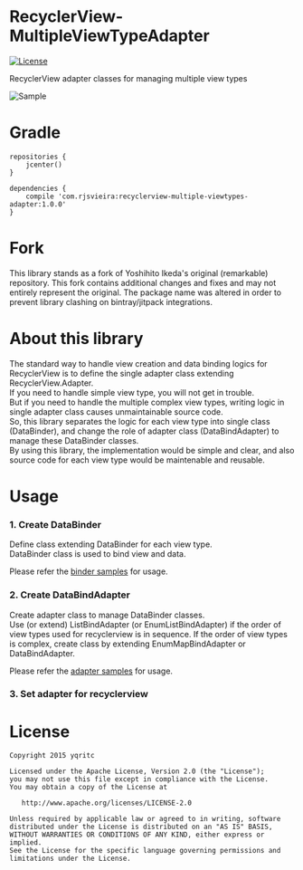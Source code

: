 # RecyclerView-MultipleViewTypeAdapter

[![License](https://img.shields.io/badge/license-Apache%202-blue.svg)](https://www.apache.org/licenses/LICENSE-2.0)

RecyclerView adapter classes for managing multiple view types

 ![Sample](/sample/sample.gif)

# Gradle
```
repositories {
    jcenter()
}

dependencies {
    compile 'com.rjsvieira:recyclerview-multiple-viewtypes-adapter:1.0.0'
}
```

# Fork

This library stands as a fork of Yoshihito Ikeda's original (remarkable) repository.
This fork contains additional changes and fixes and may not entirely represent the original.
The package name was altered in order to prevent library clashing on bintray/jitpack integrations.


# About this library

The standard way to handle view creation and data binding logics for RecyclerView is to define the single adapter class extending RecyclerView.Adapter.  
If you need to handle simple view type, you will not get in trouble.  
But if you need to handle the multiple complex view types, writing logic in single adapter class causes unmaintainable source code.  
So, this library separates the logic for each view type into single class (DataBinder), and change the role of adapter class (DataBindAdapter) to manage these DataBinder classes.  
By using this library, the implementation would be simple and clear, and also source code for each view type would be maintenable and reusable.  


# Usage

### 1. Create DataBinder
Define class extending DataBinder for each view type.  
DataBinder class is used to bind view and data.  

Please refer the [binder samples](/sample/src/main/java/com/yqritc/recyclerviewmultipleviewtypesadapter/sample/binder) for usage.

### 2. Create DataBindAdapter
Create adapter class to manage DataBinder classes.  
Use (or extend) ListBindAdapter (or EnumListBindAdapter) if the order of view types used for recyclerview is in sequence.
If the order of view types is complex, create class by extending EnumMapBindAdapter or DataBindAdapter.  

Please refer the [adapter samples](/sample/src/main/java/com/yqritc/recyclerviewmultipleviewtypesadapter/sample/adapter) for usage.

### 3. Set adapter for recyclerview


# License
```
Copyright 2015 yqritc

Licensed under the Apache License, Version 2.0 (the "License");
you may not use this file except in compliance with the License.
You may obtain a copy of the License at

   http://www.apache.org/licenses/LICENSE-2.0

Unless required by applicable law or agreed to in writing, software
distributed under the License is distributed on an "AS IS" BASIS,
WITHOUT WARRANTIES OR CONDITIONS OF ANY KIND, either express or implied.
See the License for the specific language governing permissions and
limitations under the License.
```
